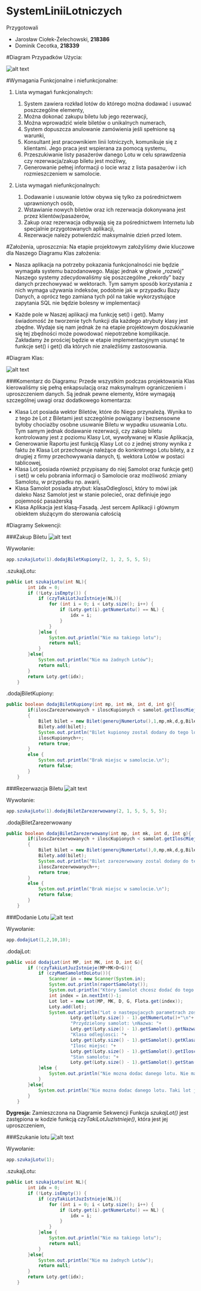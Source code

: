 # SystemLiniiLotniczych

Przygotowali
 * Jarosław Ciołek-Żelechowski, **218386**
 * Dominik Cecotka, **218339**

#Diagram Przypadków Użycia:

![alt text](http://i.imgur.com/OY9q05y.png "Logo Title Text 1")


#Wymagania Funkcjonalne i niefunkcjonalne:
1. Lista wymagań funkcjonalnych:
	1. System zawiera rozkład lotów do którego można dodawać i usuwać poszczególne
elementy,
	2. Można dokonać zakupu biletu lub jego rezerwacji,
	3. Można wprowadzić wiele biletów o unikalnych numerach,
	4. System dopuszcza anulowanie zamówienia jeśli spełnione są warunki,
	5. Konsultant jest pracownikiem linii lotniczych, komunikuje się z klientami. Jego praca jest wspierana za pomocą systemu,
	6. Przeszukiwanie listy pasażerów danego Lotu w celu sprawdzenia czy rezerwacja/zakup biletu jest możliwy,
	7. Generowanie pełnej informacji o locie wraz z lista pasażerów i ich rozmieszczeniem w samolocie.

2. Lista wymagań niefunkcjonalnych:
	1. Dodawanie i usuwanie lotów obywa się tylko za pośrednictwem uprawnionych osób,
	2. Wstawianie nowych biletów oraz ich rezerwacja dokonywana jest przez klientów/pasażerów,
	3. Zakup oraz rezerwacja odbywają się za pośrednictwem Internetu lub specjalnie przygotowanych aplikacji,
	4. Rezerwacje należy potwierdzić maksymalnie dzień przed lotem.

#Założenia, uproszcznia:
Na etapie projektowym założyliśmy dwie kluczowe dla Naszego Diagramu Klas założenia:

 * Nasza aplikacja na potrzeby pokazania funkcjonalności nie będzie wymagała systemu bazodanowego. Mając jednak w głowie „rozwój” Naszego systemy zdecydowaliśmy się poszczególne „rekordy” bazy danych przechowywać w wektorach. Tym samym sposób korzystania z nich wymaga używania indeksów, podobnie jak w przypadku Bazy Danych, a oprócz tego zamiana tych pól na takie wykorzystujące zapytania SQL nie będzie bolesny w implementacji

 * Każde pole w Naszej aplikacji ma funkcję set() i get(). Mamy świadomość że tworzenie tych funkcji dla każdego atrybuty klasy jest zbędne. Wydaje się nam jednak że na etapie projektowym doszukiwanie się tej zbędności może powodować niepotrzebne komplikacje. Zakładamy że prościej będzie w etapie implementacyjnym usunąć te funkcje set() i get() dla których nie znaleźliśmy zastosowania.

#Diagram Klas:

![alt text](http://i.imgur.com/v6eBz8o.png "Logo Title Text 1")

###Komentarz do Diagramu:
Przede wszystkim podczas projektowania Klas kierowaliśmy się pełną enkapsulacją oraz maksymalnym ograniczeniem i uproszczeniem danych. Są jednak pewne elementy, które wymagają szczególnej uwagi oraz dodatkowego komentarza:
 * Klasa Lot posiada wektor Biletów, które do Niego przynależą. Wynika to z tego że Lot z Biletami jest szczególnie powiązany i bezsensowne byłoby chociażby osobne usuwanie Biletu w wypadku usuwania Lotu. Tym samym jednak dodawanie rezerwacji, czy zakup biletu kontrolowany jest z poziomu Klasy Lot, wywoływanej w Klasie Aplikacja,
 * Generowanie Raportu jest funkcją Klasy Lot co z jednej strony wynika z faktu że Klasa Lot przechowuje należące do konkretnego Lotu bilety, a z drugiej z firmy przechowywania danych, tj. wektora Lotów w postaci tablicowej,
 * Klasa Lot posiada również przypisany do niej Samolot oraz funkcje get() i set() w celu pobrania informacji o Samolocie oraz możliwość zmiany Samolotu, w przypadku np. awarii,
 * Klasa Samolot posiada atrybut: klasaOdleglosci, który to mówi jak daleko Nasz Samolot jest w stanie polecieć, oraz definiuje jego pojemność pasażerską
 * Klasa Aplikacja jest klasą-Fasadą. Jest sercem Aplikacji i głównym obiektem służącym do sterowania całością

#Diagramy Sekwencji:

###Zakup Biletu
![alt text](http://i.imgur.com/dNMZx9p.png "Logo Title Text 1")

Wywołanie:
```java
app.szukajLotu(1).dodajBiletKupiony(2, 1, 2, 5, 5, 5);
```
.szukajLotu:
```java
public Lot szukajLotu(int NL){
        int idx = 0;
        if (!Loty.isEmpty()) {
			if (czyTakiLotJuzIstnieje(NL)){
				for (int i = 0; i < Loty.size(); i++) {
					if (Loty.get(i).getNumerLotu() == NL) {
						idx = i;
					}
				}
			}else {
				System.out.println("Nie ma takiego lotu");
				return null;
			}
        }else{
			System.out.println("Nie ma żadnych Lotów");
            return null;
        }
        return Loty.get(idx);
    }
```
.dodajBiletKupiony:
```java
public boolean dodajBiletKupiony(int mp, int mk, int d, int g){
        if(iloscZarezerwowanych + iloscKupionych < samolot.getIloscMiejsc())
        {
            Bilet bilet = new Bilet(generujNumerLotu(),1,mp,mk,d,g,Bilety.size()+1);
            Bilety.add(bilet);
            System.out.println("Bilet kupionoy zostal dodany do tego lotu.\n");
            iloscKupionych++;
            return true;
        }
        else {
            System.out.println("Brak miejsc w samolocie.\n");
            return false;
        }
    }
```

###Rezerwazcja Biletu
![alt text](http://i.imgur.com/d6NyKV8.png "Logo Title Text 1")

Wywołanie:
```java
app.szukajLotu(1).dodajBiletZarezerwowany(2, 1, 5, 5, 5, 5);
```

.dodajBiletZarezerwowany
```java
public boolean dodajBiletZarezerwowany(int mp, int mk, int d, int g){
        if(iloscZarezerwowanych + iloscKupionych < samolot.getIloscMiejsc())
        {
            Bilet bilet = new Bilet(generujNumerLotu(),0,mp,mk,d,g,Bilety.size()+1);
            Bilety.add(bilet);
            System.out.println("Bilet zarezerwowany zostal dodany do tego lotu.\n");
            iloscZarezerwowanych++;
            return true;
        }
        else {
            System.out.println("Brak miejsc w samolocie.\n");
            return false;
        }
    }
```

###Dodanie Lotu
![alt text](http://i.imgur.com/IfRCQzu.png "Logo Title Text 1")

Wywołanie:
```java
app.dodajLot(1,2,10,10);
```

.dodajLot:
```java
public void dodajLot(int MP, int MK, int D, int G){
		if (!czyTakiLotJuzIstnieje(MP+MK+D+G)){
			if (czyMamSamolotDoLotu()){
				Scanner in = new Scanner(System.in);
				System.out.println(raportSamoloty());
				System.out.println("Który Samolot chcesz dodać do tego lotu? ");
				int index = in.nextInt()-1;
				Lot lot = new Lot(MP, MK, D, G, Flota.get(index));
				Loty.add(lot);
				System.out.println("Lot o nastepujacych parametrach zostal dodany: \nNumer lotu: "+
						Loty.get(Loty.size() - 1).getNumerLotu()+"\n"+
						"Przydzielony samolot: \nNazwa: "+
						Loty.get(Loty.size() - 1).getSamolot().getNazwa()+"\n"+
						"Klasa odleglosci: "+
						Loty.get(Loty.size() - 1).getSamolot().getKlasaOdleglosci()+"\n"+
						"Ilosc miejsc: "+
						Loty.get(Loty.size() - 1).getSamolot().getIloscMiejsc()+"\n"+
						"Stan samolotu: "+
						Loty.get(Loty.size() - 1).getSamolot().getStan()+"\n");
			}else {
				System.out.println("Nie mozna dodac danego lotu. Nie mamy dla niego Samolotu");
			}
		}else{
			System.out.println("Nie mozna dodac danego lotu. Taki lot juz istnieje");
		}
    }
```

**Dygresja:** Zamieszczona na Diagramie Sekwencji Funkcja *szukajLot()* jest zastępiona w kodzie funkcją *czyTakiLotJuzIstnieje()*, która jest jej uproszczeniem,


###Szukanie lotu
![alt text](http://i.imgur.com/P79AGA8.png "Logo Title Text 1")

Wywołanie:
```java
app.szukajLotu(1);
```

.szukajLotu:
```java
public Lot szukajLotu(int NL){
        int idx = 0;
        if (!Loty.isEmpty()) {
			if (czyTakiLotJuzIstnieje(NL)){
				for (int i = 0; i < Loty.size(); i++) {
					if (Loty.get(i).getNumerLotu() == NL) {
						idx = i;
					}
				}
			}else {
				System.out.println("Nie ma takiego lotu");
				return null;
			}
        }else{
			System.out.println("Nie ma żadnych Lotów");
            return null;
        }
        return Loty.get(idx);
    }
```
